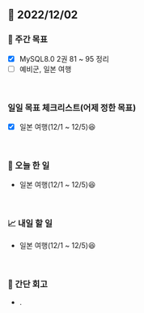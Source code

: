 ## 📅 2022/12/02


### 👏 주간 목표

- [x] MySQL8.0 2권 81 ~ 95 정리
- [ ] 예비군, 일본 여행

<br/>

### 일일 목표 체크리스트(어제 정한 목표)

- [x] 일본 여행(12/1 ~ 12/5)😆

<br/>

### 💯 오늘 한 일

- 일본 여행(12/1 ~ 12/5)😆

<br/>

### 📈 내일 할 일

- 일본 여행(12/1 ~ 12/5)😆

<br/>

### 🤔 간단 회고

- .
 
